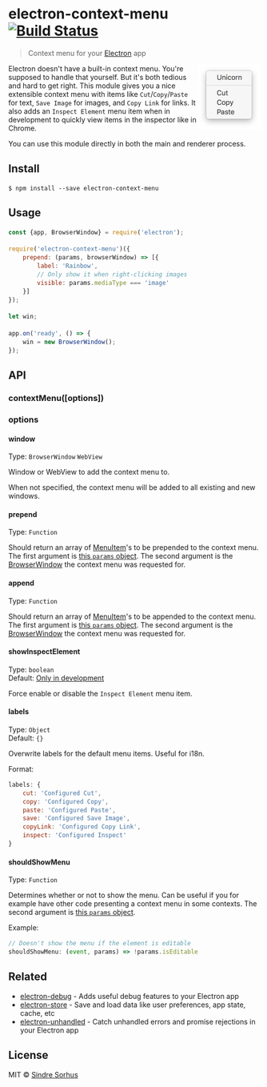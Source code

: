 # electron-context-menu [![Build Status](https://travis-ci.org/sindresorhus/electron-context-menu.svg?branch=master)](https://travis-ci.org/sindresorhus/electron-context-menu)

> Context menu for your [Electron](http://electron.atom.io) app

<img src="screenshot.png" width="125" align="right">

Electron doesn't have a built-in context menu. You're supposed to handle that yourself. But it's both tedious and hard to get right. This module gives you a nice extensible context menu with items like `Cut`/`Copy`/`Paste` for text, `Save Image` for images, and `Copy Link` for links. It also adds an `Inspect Element` menu item when in development to quickly view items in the inspector like in Chrome.

You can use this module directly in both the main and renderer process.


## Install

```
$ npm install --save electron-context-menu
```


## Usage

```js
const {app, BrowserWindow} = require('electron');

require('electron-context-menu')({
	prepend: (params, browserWindow) => [{
		label: 'Rainbow',
		// Only show it when right-clicking images
		visible: params.mediaType === 'image'
	}]
});

let win;

app.on('ready', () => {
	win = new BrowserWindow();
});
```


## API

### contextMenu([options])

### options

#### window

Type: `BrowserWindow` `WebView`<br>

Window or WebView to add the context menu to.

When not specified, the context menu will be added to all existing and new windows.

#### prepend

Type: `Function`

Should return an array of [MenuItem](http://electron.atom.io/docs/api/menu-item/)'s to be prepended to the context menu. The first argument is [this `params` object](http://electron.atom.io/docs/api/web-contents/#event-context-menu). The second argument is the [BrowserWindow](http://electron.atom.io/docs/api/browser-window/) the context menu was requested for.

#### append

Type: `Function`

Should return an array of [MenuItem](http://electron.atom.io/docs/api/menu-item/)'s to be appended to the context menu. The first argument is [this `params` object](http://electron.atom.io/docs/api/web-contents/#event-context-menu). The second argument is the [BrowserWindow](http://electron.atom.io/docs/api/browser-window/) the context menu was requested for.

#### showInspectElement

Type: `boolean`<br>
Default: [Only in development](https://github.com/sindresorhus/electron-is-dev)

Force enable or disable the `Inspect Element` menu item.

#### labels

Type: `Object`<br>
Default: `{}`

Overwrite labels for the default menu items. Useful for i18n.

Format:

```js
labels: {
	cut: 'Configured Cut',
	copy: 'Configured Copy',
	paste: 'Configured Paste',
	save: 'Configured Save Image',
	copyLink: 'Configured Copy Link',
	inspect: 'Configured Inspect'
}
```

#### shouldShowMenu

Type: `Function`

Determines whether or not to show the menu. Can be useful if you for example have other code presenting a context menu in some contexts. The second argument is [this `params` object](http://electron.atom.io/docs/api/web-contents/#event-context-menu).

Example:

```js
// Doesn't show the menu if the element is editable
shouldShowMenu: (event, params) => !params.isEditable
```

## Related

- [electron-debug](https://github.com/sindresorhus/electron-debug) - Adds useful debug features to your Electron app
- [electron-store](https://github.com/sindresorhus/electron-store) - Save and load data like user preferences, app state, cache, etc
- [electron-unhandled](https://github.com/sindresorhus/electron-unhandled) - Catch unhandled errors and promise rejections in your Electron app


## License

MIT © [Sindre Sorhus](https://sindresorhus.com)
